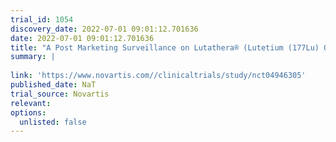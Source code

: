 ```yaml
---
trial_id: 1054
discovery_date: 2022-07-01 09:01:12.701636
date: 2022-07-01 09:01:12.701636
title: "A Post Marketing Surveillance on Lutathera® (Lutetium (177Lu) Oxodotreotide, 177Lu-DOTA0-Tyr3-Octreotate) in Patients With Somatostatin Receptor Positive Gastroenteropancreatic Neuroendocrine Tumor (GEP-NET) in Korea"
summary: |
  
link: 'https://www.novartis.com//clinicaltrials/study/nct04946305'
published_date: NaT
trial_source: Novartis
relevant: 
options:
  unlisted: false
---
```

